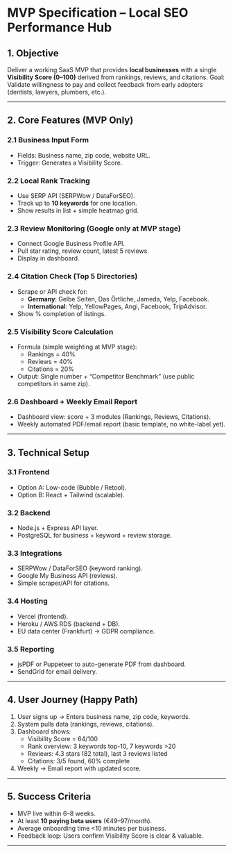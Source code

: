 # MVP Specification – Local SEO Performance Hub

## 1. Objective
Deliver a working SaaS MVP that provides **local businesses** with a single **Visibility Score (0–100)** derived from rankings, reviews, and citations.
Goal: Validate willingness to pay and collect feedback from early adopters (dentists, lawyers, plumbers, etc.).

---

## 2. Core Features (MVP Only)

### 2.1 Business Input Form
- Fields: Business name, zip code, website URL.
- Trigger: Generates a Visibility Score.

### 2.2 Local Rank Tracking
- Use SERP API (SERPWow / DataForSEO).
- Track up to **10 keywords** for one location.
- Show results in list + simple heatmap grid.

### 2.3 Review Monitoring (Google only at MVP stage)
- Connect Google Business Profile API.
- Pull star rating, review count, latest 5 reviews.
- Display in dashboard.

### 2.4 Citation Check (Top 5 Directories)
- Scrape or API check for:
  - **Germany**: Gelbe Seiten, Das Örtliche, Jameda, Yelp, Facebook.
  - **International**: Yelp, YellowPages, Angi, Facebook, TripAdvisor.
- Show % completion of listings.

### 2.5 Visibility Score Calculation
- Formula (simple weighting at MVP stage):
  - Rankings = 40%
  - Reviews = 40%
  - Citations = 20%
- Output: Single number + “Competitor Benchmark” (use public competitors in same zip).

### 2.6 Dashboard + Weekly Email Report
- Dashboard view: score + 3 modules (Rankings, Reviews, Citations).
- Weekly automated PDF/email report (basic template, no white-label yet).

---

## 3. Technical Setup

### 3.1 Frontend
- Option A: Low-code (Bubble / Retool).
- Option B: React + Tailwind (scalable).

### 3.2 Backend
- Node.js + Express API layer.
- PostgreSQL for business + keyword + review storage.

### 3.3 Integrations
- SERPWow / DataForSEO (keyword ranking).
- Google My Business API (reviews).
- Simple scraper/API for citations.

### 3.4 Hosting
- Vercel (frontend).
- Heroku / AWS RDS (backend + DB).
- EU data center (Frankfurt) → GDPR compliance.

### 3.5 Reporting
- jsPDF or Puppeteer to auto-generate PDF from dashboard.
- SendGrid for email delivery.

---

## 4. User Journey (Happy Path)

1. User signs up → Enters business name, zip code, keywords.
2. System pulls data (rankings, reviews, citations).
3. Dashboard shows:
   - Visibility Score = 64/100
   - Rank overview: 3 keywords top-10, 7 keywords >20
   - Reviews: 4.3 stars (82 total), last 3 reviews listed
   - Citations: 3/5 found, 60% complete
4. Weekly → Email report with updated score.

---

## 5. Success Criteria
- MVP live within 6–8 weeks.
- At least **10 paying beta users** (€49–97/month).
- Average onboarding time <10 minutes per business.
- Feedback loop: Users confirm Visibility Score is clear & valuable.

---
